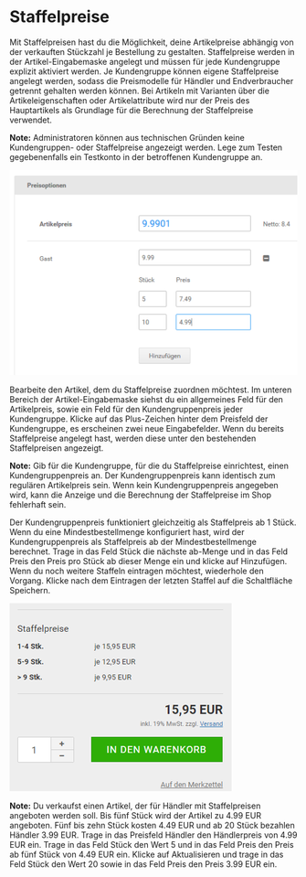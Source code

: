 # Staffelpreise 

Mit Staffelpreisen hast du die Möglichkeit, deine Artikelpreise abhängig von der verkauften Stückzahl je Bestellung zu gestalten. Staffelpreise werden in der Artikel-Eingabemaske angelegt und müssen für jede Kundengruppe explizit aktiviert werden. Je Kundengruppe können eigene Staffelpreise angelegt werden, sodass die Preismodelle für Händler und Endverbraucher getrennt gehalten werden können. Bei Artikeln mit Varianten über die Artikeleigenschaften oder Artikelattribute wird nur der Preis des Hauptartikels als Grundlage für die Berechnung der Staffelpreise verwendet.

**Note:** Administratoren können aus technischen Gründen keine Kundengruppen- oder Staffelpreise angezeigt werden. Lege zum Testen gegebenenfalls ein Testkonto in der betroffenen Kundengruppe an.

![](Bilder/Abb100_StaffelpreiseEintragen.png "Staffelpreise eintragen")

Bearbeite den Artikel, dem du Staffelpreise zuordnen möchtest. Im unteren Bereich der Artikel-Eingabemaske siehst du ein allgemeines Feld für den Artikelpreis, sowie ein Feld für den Kundengruppenpreis jeder Kundengruppe. Klicke auf das Plus-Zeichen hinter dem Preisfeld der Kundengruppe, es erscheinen zwei neue Eingabefelder. Wenn du bereits Staffelpreise angelegt hast, werden diese unter den bestehenden Staffelpreisen angezeigt.

**Note:** Gib für die Kundengruppe, für die du Staffelpreise einrichtest, einen Kundengruppenpreis an. Der Kundengruppenpreis kann identisch zum regulären Artikelpreis sein. Wenn kein Kundengruppenpreis angegeben wird, kann die Anzeige und die Berechnung der Staffelpreise im Shop fehlerhaft sein.

Der Kundengruppenpreis funktioniert gleichzeitig als Staffelpreis ab 1 Stück. Wenn du eine Mindestbestellmenge konfiguriert hast, wird der Kundengruppenpreis als Staffelpreis ab der Mindestbestellmenge berechnet. Trage in das Feld Stück die nächste ab-Menge und in das Feld Preis den Preis pro Stück ab dieser Menge ein und klicke auf Hinzufügen. Wenn du noch weitere Staffeln eintragen möchtest, wiederhole den Vorgang. Klicke nach dem Eintragen der letzten Staffel auf die Schaltfläche Speichern.

![](Bilder/Abb101_StaffelpreiseInDerShopansicht.PNG "Staffelpreise in der Shopansicht")

**Note:** Du verkaufst einen Artikel, der für Händler mit Staffelpreisen angeboten werden soll. Bis fünf Stück wird der Artikel zu 4.99 EUR angeboten. Fünf bis zehn Stück kosten 4.49 EUR und ab 20 Stück bezahlen Händler 3.99 EUR. Trage in das Preisfeld Händler den Händlerpreis von 4.99 EUR ein. Trage in das Feld Stück den Wert 5 und in das Feld Preis den Preis ab fünf Stück von 4.49 EUR ein. Klicke auf Aktualisieren und trage in das Feld Stück den Wert 20 sowie in das Feld Preis den Preis 3.99 EUR ein.



